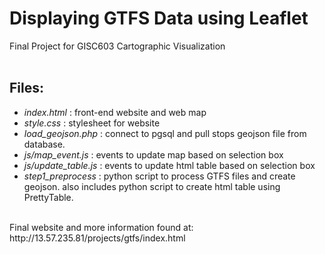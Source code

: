 # Displaying GTFS Data using Leaflet
Final Project for GISC603 Cartographic Visualization<br>
<br>
## Files:
- *index.html* : front-end website and web map<br>
- *style.css* : stylesheet for website<br>
- *load_geojson.php* : connect to pgsql and pull stops geojson file from database.<br>
- *js/map_event.js* : events to update map based on selection box<br>
- *js/update_table.js* : events to update html table based on selection box<br>
- *step1_preprocess* : python script to process GTFS files and create geojson. also includes python script to create html table using PrettyTable.<br>
<br>
Final website and more information found at: http://13.57.235.81/projects/gtfs/index.html
